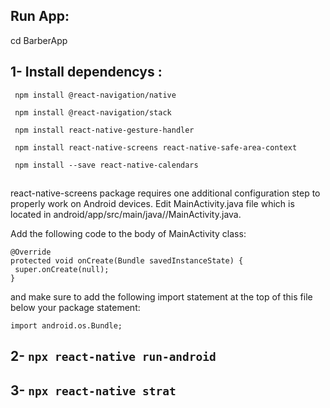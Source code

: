 ## Run App:

cd BarberApp

## 1- Install dependencys :
```
 npm install @react-navigation/native
 
 npm install @react-navigation/stack
 
 npm install react-native-gesture-handler
 
 npm install react-native-screens react-native-safe-area-context
 
 npm install --save react-native-calendars
 ```
  ##
 react-native-screens package requires one additional configuration step to properly work on Android devices. Edit MainActivity.java file which is located in android/app/src/main/java/<your package name>/MainActivity.java.

Add the following code to the body of MainActivity class:
 
 ```
@Override 
protected void onCreate(Bundle savedInstanceState) {
  super.onCreate(null);
}
 ``` 
 
and make sure to add the following import statement at the top of this file below your package statement:

 ```import android.os.Bundle; ```
 
 ##


## 2-  ```npx react-native run-android ```

## 3-  ```npx react-native strat ```
